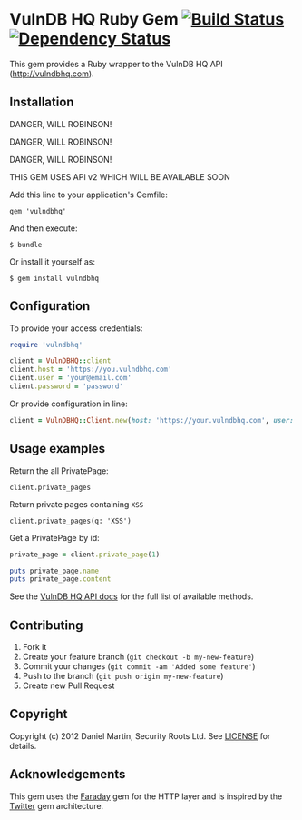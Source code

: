 # VulnDB HQ Ruby Gem [![Build Status](https://secure.travis-ci.org/securityroots/vulndbhq.png?branch=master)][travis] [![Dependency Status](https://gemnasium.com/securityroots/vulndbhq.png?travis)][gemnasium]

This gem provides a Ruby wrapper to the VulnDB HQ API (http://vulndbhq.com).

[travis]: http://travis-ci.org/securityroots/vulndbhq
[gemnasium]: https://gemnasium.com/securityroots/vulndbhq

## Installation

DANGER, WILL ROBINSON!

DANGER, WILL ROBINSON!

DANGER, WILL ROBINSON!

THIS GEM USES API v2 WHICH WILL BE AVAILABLE SOON

Add this line to your application's Gemfile:

    gem 'vulndbhq'

And then execute:

    $ bundle

Or install it yourself as:

    $ gem install vulndbhq


## Configuration

To provide your access credentials:

```ruby
require 'vulndbhq'

client = VulnDBHQ::client
client.host = 'https://you.vulndbhq.com'
client.user = 'your@email.com'
client.password = 'password'
```

Or provide configuration in line:

```ruby
client = VulnDBHQ::Client.new(host: 'https://your.vulndbhq.com', user: 'your@email.com', password: 'password')
```

## Usage examples

Return the all PrivatePage:

    client.private_pages

Return private pages containing `XSS`

    client.private_pages(q: 'XSS')

Get a PrivatePage by id:

```ruby
private_page = client.private_page(1)

puts private_page.name
puts private_page.content
```

See the [VulnDB HQ API docs][api] for the full list of available methods.

[api]: http://support.securityroots.com/vulndbhq_api_v2.html

## Contributing

1. Fork it
2. Create your feature branch (`git checkout -b my-new-feature`)
3. Commit your changes (`git commit -am 'Added some feature'`)
4. Push to the branch (`git push origin my-new-feature`)
5. Create new Pull Request


## Copyright

Copyright (c) 2012 Daniel Martin, Security Roots Ltd.
See [LICENSE][license] for details.

[license]: https://github.com/securityroots/vulndbhq/blob/master/LICENSE

## Acknowledgements

This gem uses the [Faraday][faraday] gem for the HTTP layer and is inspired by the [Twitter][twitter] gem architecture.

[faraday]: http://rubygems.org/gems/faraday
[twitter]: http://rubygems.org/gems/twitter
